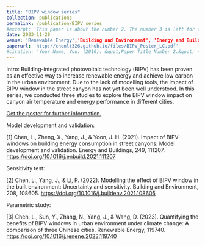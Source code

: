 ```yaml
---
title: "BIPV window series"
collection: publications
permalink: /publication/BIPV_series
#excerpt: 'This paper is about the number 2. The number 3 is left for future work.'
date: 2023-11-28
venue: 'Renewable Energy','Building and Environment', 'Energy and Buildings'
paperurl: 'http://chenlt326.github.io/files/BIPV_Poster_LC.pdf'
#citation: 'Your Name, You. (2010). &quot;Paper Title Number 2.&quot; <i>Journal 1</i>. 1(2).'
---
```


Intro:
Building-integrated photovoltaic technology (BIPV) has been proven as an effective way to increase renewable energy and achieve low carbon in the urban environment. Due to the lack of modelling tools, the impact of BIPV window in the street canyon has not yet been well understood. In this series, we conducted three studies to explore the BIPV window impact on canyon air temperature and energy performance in different cities.


[Get the poster for further information.](http://chenlt326.github.io/files/BIPV_Poster_LC.pdf)


Model development and validation: 

[1] Chen, L., Zheng, X., Yang, J., & Yoon, J. H. (2021). Impact of BIPV windows on building energy consumption in street canyons: Model development and validation. Energy and Buildings, 249, 111207.
https://doi.org/10.1016/j.enbuild.2021.111207

Sensitivity test: 

[2] Chen, L., Yang, J., & Li, P. (2022). Modelling the effect of BIPV window in the built environment: Uncertainty and sensitivity. Building and Environment, 208, 108605.
https://doi.org/10.1016/j.buildenv.2021.108605

Parametric study: 

[3] Chen, L., Sun, Y., Zhang, N., Yang, J., & Wang, D. (2023). Quantifying the benefits of BIPV windows in urban environment under climate change: A comparison of three Chinese cities. Renewable Energy, 119740.
https://doi.org/10.1016/j.renene.2023.119740
